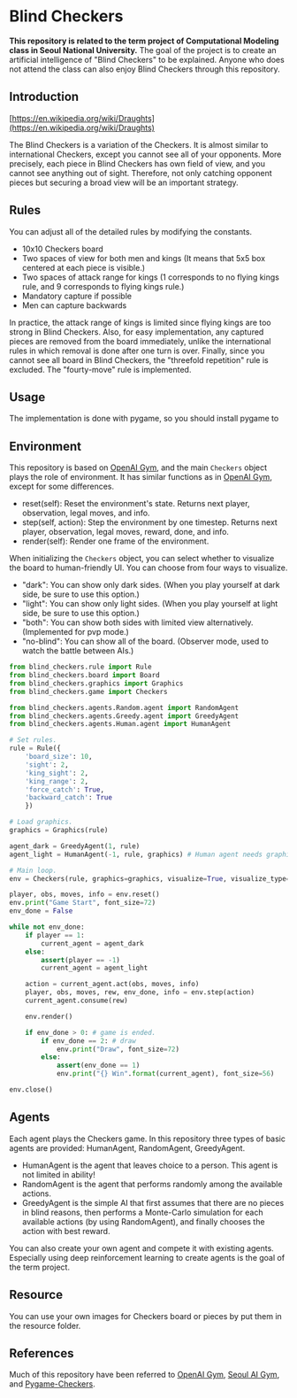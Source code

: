 # Blind Checkers

**This repository is related to the term project of Computational Modeling class in Seoul National University.** The goal of the project is to create an artificial intelligence of "Blind Checkers" to be explained. Anyone who does not attend the class can also enjoy Blind Checkers through this repository.

## Introduction

[https://en.wikipedia.org/wiki/Draughts](https://en.wikipedia.org/wiki/Draughts)

The Blind Checkers is a variation of the Checkers. It is almost similar to international Checkers, except you cannot see all of your opponents. More precisely, each piece in Blind Checkers has own field of view, and you cannot see anything out of sight. Therefore, not only catching opponent pieces but securing a broad view will be an important strategy.

## Rules

You can adjust all of the detailed rules by modifying the constants.

* 10x10 Checkers board
* Two spaces of view for both men and kings (It means that 5x5 box centered at each piece is visible.)
* Two spaces of attack range for kings (1 corresponds to no flying kings rule, and 9 corresponds to flying kings rule.)
* Mandatory capture if possible
* Men can capture backwards

In practice, the attack range of kings is limited since flying kings are too strong in Blind Checkers. Also, for easy implementation, any captured pieces are removed from the board immediately, unlike the international rules in which removal is done after one turn is over. Finally, since you cannot see all board in Blind Checkers, the "threefold repetition" rule is excluded. The "fourty-move" rule is implemented.

## Usage

The implementation is done with pygame, so you should install pygame to 

## Environment

This repository is based on [OpenAI Gym](https://github.com/openai/gym), and the main ``Checkers`` object plays the role of environment. It has similar functions as in [OpenAI Gym](https://github.com/openai/gym), except for some differences.

* reset(self): Reset the environment's state. Returns next player, observation, legal moves, and info.
* step(self, action): Step the environment by one timestep. Returns next player, observation, legal moves, reward, done, and info.
* render(self): Render one frame of the environment.

When initializing the ``Checkers`` object, you can select whether to visualize the board to human-friendly UI. You can choose from four ways to visualize.

* "dark": You can show only dark sides. (When you play yourself at dark side, be sure to use this option.)
* "light": You can show only light sides. (When you play yourself at light side, be sure to use this option.)
* "both": You can show both sides with limited view alternatively. (Implemented for pvp mode.)
* "no-blind": You can show all of the board. (Observer mode, used to watch the battle between AIs.)

```python
from blind_checkers.rule import Rule
from blind_checkers.board import Board
from blind_checkers.graphics import Graphics
from blind_checkers.game import Checkers

from blind_checkers.agents.Random.agent import RandomAgent
from blind_checkers.agents.Greedy.agent import GreedyAgent
from blind_checkers.agents.Human.agent import HumanAgent

# Set rules.
rule = Rule({
    'board_size': 10,
    'sight': 2,
    'king_sight': 2,
    'king_range': 2,
    'force_catch': True,
    'backward_catch': True
    })

# Load graphics.
graphics = Graphics(rule)

agent_dark = GreedyAgent(1, rule)
agent_light = HumanAgent(-1, rule, graphics) # Human agent needs graphics.

# Main loop.
env = Checkers(rule, graphics=graphics, visualize=True, visualize_type='light')

player, obs, moves, info = env.reset()
env.print("Game Start", font_size=72)
env_done = False

while not env_done:
    if player == 1:
        current_agent = agent_dark
    else:
        assert(player == -1)
        current_agent = agent_light

    action = current_agent.act(obs, moves, info)
    player, obs, moves, rew, env_done, info = env.step(action)
    current_agent.consume(rew)

    env.render()

    if env_done > 0: # game is ended.
        if env_done == 2: # draw
            env.print("Draw", font_size=72)
        else:
            assert(env_done == 1)
            env.print("{} Win".format(current_agent), font_size=56)

env.close()
```

## Agents

Each agent plays the Checkers game. In this repository three types of basic agents are provided: HumanAgent, RandomAgent, GreedyAgent.

* HumanAgent is the agent that leaves choice to a person. This agent is not limited in ability!
* RandomAgent is the agent that performs randomly among the available actions.
* GreedyAgent is the simple AI that first assumes that there are no pieces in blind reasons, then performs a Monte-Carlo simulation for each available actions (by using RandomAgent), and finally chooses the action with best reward.

You can also create your own agent and compete it with existing agents. Especially using deep reinforcement learning to create agents is the goal of the term project.

## Resource

You can use your own images for Checkers board or pieces by put them in the resource folder.

## References

Much of this repository have been referred to [OpenAI Gym](https://github.com/openai/gym), [Seoul AI Gym](https://github.com/seoulai/gym), and [Pygame-Checkers](https://github.com/everestwitman/Pygame-Checkers).
